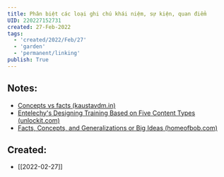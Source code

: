 ```yaml
---
title: Phân biệt các loại ghi chú khái niệm, sự kiện, quan điểm
UID: 220227152731
created: 27-Feb-2022
tags:
  - 'created/2022/Feb/27'
  - 'garden'
  - 'permanent/linking'
publish: True
---
```

## Notes:
- [Concepts vs facts (kaustavdm.in)](https://kaustavdm.in/concepts-vs-facts/)
- [Entelechy's Designing Training Based on Five Content Types (unlockit.com)](https://www.unlockit.com/wp-content/uploads/five_content_types.pdf)
- [Facts, Concepts, and Generalizations or Big Ideas (homeofbob.com)](https://www.homeofbob.com/glossaries/fctsConGen.html)


## Created:
- [[2022-02-27]]
